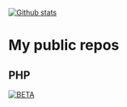 [![Github stats](https://github-readme-stats.vercel.app/api?username=thevobos&count_private=true&show_icons=true&theme=darcula&include_all_commits=true)](https://github.com/thevobos)

# My public repos


## PHP

[![BETA](https://github-readme-stats.vercel.app/api/pin/?username=thevobos&repo=beta)](https://github.com/thevobos/beta)
